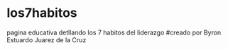 # los7habitos
pagina educativa detllando los 7 habitos del liderazgo
#creado por Byron Estuardo Juarez de la Cruz 